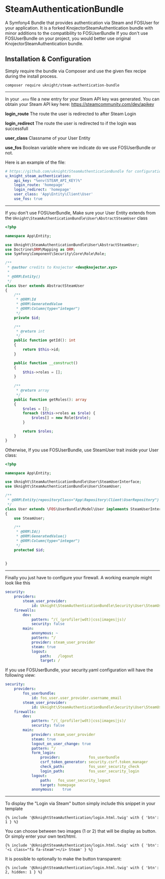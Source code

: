
# SteamAuthenticationBundle
A Symfony4 Bundle that provides authentication via Steam and FOSUser for your application.
It is a forked KnojectorSteamAuthentication bundle with minor additions to the compatibility to FOSUserBundle
If you don't use FOSUserBundle on your project, you would better use original KnojectorSteamAuthentication bundle.

## Installation & Configuration

Simply require the bundle via Composer and use the given flex recipe during the install process.

`composer require uknight/steam-authentication-bundle`

----------
In your `.env`  file a new entry for your Steam API key was generated. You can obtain your Steam API key here: https://steamcommunity.com/dev/apikey

**login_route** The route the user is redirected to after Steam Login

**login_redirect** The route the user is redirected to if the login was successfull

**user_class** Classname of your User Entity

**use_fos** Boolean variable where we indicate do we use FOSUserBundle or not.

Here is an example of the file:

```yaml
# https://github.com/uknight/SteamAuthenticationBundle for configuration documentation
u_knight_steam_authentication:
    api_key: "%env(STEAM_API_KEY)%"
    login_route: 'homepage'
    login_redirect: 'homepage'
    user_class: 'App\Entity\Client\User'
    use_fos: true
```

----------
If you don't use FOSUserBundle, Make sure your User Entity extends from the `Uknight\SteamAuthenticationBundle\User\AbstractSteamUser` class
```php
<?php

namespace App\Entity;

use Uknight\SteamAuthenticationBundle\User\AbstractSteamUser;
use Doctrine\ORM\Mapping as ORM;
use Symfony\Component\Security\Core\Role\Role;

/**
 * @author credits to Knojector <dev@knojector.xyz>
 *
 * @ORM\Entity()
 */
class User extends AbstractSteamUser
{
    /**
     * @ORM\Id
     * @ORM\GeneratedValue
     * @ORM\Column(type="integer")
     */
    private $id;

    /**
     * @return int
     */
    public function getId(): int
    {
        return $this->id;
    }

    public function __construct()
    {
        $this->roles = [];
    }
    
    /**
     * @return array
     */
    public function getRoles(): array
    {
        $roles = [];
        foreach ($this->roles as $role) {
            $roles[] = new Role($role);
        }

        return $roles;
    }
}
```

Otherwise, If you use FOSUserBundle, use SteamUser trait inside your User class:

```php
<?php

namespace App\Entity;

use Uknight\SteamAuthenticationBundle\User\SteamUserInterface;
use Uknight\SteamAuthenticationBundle\User\SteamUser;

/**
 * @ORM\Entity(repositoryClass="App\Repository\Client\UserRepository")
 */
class User extends \FOS\UserBundle\Model\User implements SteamUserInterface
{
    use SteamUser;

    /**
     * @ORM\Id()
     * @ORM\GeneratedValue()
     * @ORM\Column(type="integer")
     */
    protected $id;
    
    
}

```


----------

Finally you just have to configure your firewall. A working example might look like this
```yaml
security:
    providers:
        steam_user_provider:
            id: Uknight\SteamAuthenticationBundle\Security\User\SteamUserProvider
    firewalls:
        dev:
            pattern: ^/(_(profiler|wdt)|css|images|js)/
            security: false
        main:
            anonymous: ~
            pattern: ^/
            provider: steam_user_provider
            steam: true
            logout:
                path:   /logout
                target: /

```

If you use FOSUserBundle, your security.yaml configuration will have the following view:

```yaml
security:
    providers:
        fos_userbundle:
            id: fos_user.user_provider.username_email
        steam_user_provider:
            id: Uknight\SteamAuthenticationBundle\Security\User\SteamUserProvider
    firewalls:
        dev:
            pattern: ^/(_(profiler|wdt)|css|images|js)/
            security: false
        main:
            provider: steam_user_provider
            steam: true
            logout_on_user_change: true
            pattern: ^/
            form_login:
                provider:             fos_userbundle
                csrf_token_generator: security.csrf.token_manager
                check_path:           fos_user_security_check
                login_path:           fos_user_security_login
            logout:
                path:   fos_user_security_logout
                target: homepage
            anonymous:    true
```

----------

To display the "Login via Steam" button simply include this snippet in your template
```twig
{% include '@UknightSteamAuthentication/login.html.twig' with { 'btn': 1 } %}
```
You can choose between two images (1 or 2) that will be display as button. Or simply enter your own text/html.
```twig
{% include '@UknightSteamAuthentication/login.html.twig' with { 'btn': '<i class="fa fa-steam"></i> Steam' } %}
```
It is possible to optionally to make the button transparent:
```twig
{% include '@UknightSteamAuthentication/login.html.twig' with { 'btn': 2, hidden: 1 } %}
```